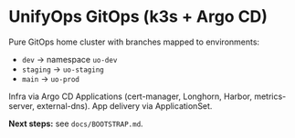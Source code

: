 # UnifyOps GitOps (k3s + Argo CD)

Pure GitOps home cluster with branches mapped to environments:

- `dev` → namespace `uo-dev`
- `staging` → `uo-staging`
- `main` → `uo-prod`

Infra via Argo CD Applications (cert-manager, Longhorn, Harbor, metrics-server, external-dns). App delivery via ApplicationSet.

**Next steps:** see `docs/BOOTSTRAP.md`.
